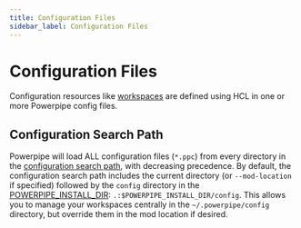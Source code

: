 ```yaml
---
title: Configuration Files
sidebar_label: Configuration Files
---
```


# Configuration Files

Configuration resources like [workspaces](/docs/reference/config-files/workspace) are defined using HCL in one or more Powerpipe config files.  


## Configuration Search Path

Powerpipe will load ALL configuration files (`*.ppc`) from every directory in the [configuration search path](/docs/reference/env-vars/powerpipe_config_path), with decreasing precedence.  By default, the configuration search path includes the current directory (or `--mod-location` if specified) followed by the `config` directory in the [POWERPIPE_INSTALL_DIR](/docs/reference/env-vars/powerpipe_install_dir): `.:$POWERPIPE_INSTALL_DIR/config`.  This allows you to manage your workspaces centrally in the `~/.powerpipe/config` directory, but override them in the mod location if desired.
